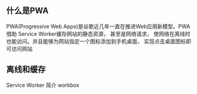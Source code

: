 ## 什么是PWA
PWA(Progressive Web Apps)是谷歌近几年一直在推进Web应用新模型。PWA借助 Service Worker缓存网站的静态资源， 甚至是网络请求， 使网络在离线时也能访问。并且能够为网站指定一个图标添加到手机桌面， 实现点击桌面图标即可访问网站
## 离线和缓存
Service Worker 简介
workbox